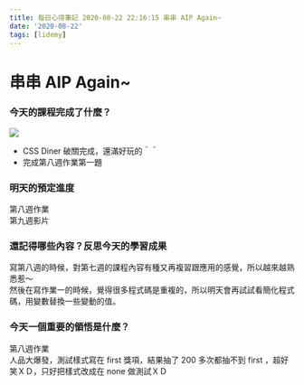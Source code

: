 ```yaml
---
title: 每日心得筆記 2020-08-22 22:16:15 串串 AIP Again~
date: '2020-08-22'
tags: [lidemy]
---
```


# 串串 AIP Again~

### 今天的課程完成了什麼？

![](/images/lidemy/a12999c2c9bd47a6b7be416ca19473cb.jpg)

- CSS Diner 破關完成，還滿好玩的＾＾
- 完成第八週作業第一題

### 明天的預定進度

第八週作業  
第九週影片

### 還記得哪些內容？反思今天的學習成果

寫第八週的時候，對第七週的課程內容有種又再複習跟應用的感覺，所以越來越熟悉惹～  
然後在寫作業一的時候，覺得很多程式碼是重複的，所以明天會再試試看簡化程式碼，用變數替換一些變動的值。

### 今天一個重要的領悟是什麼？

第八週作業  
人品大爆發，測試樣式寫在 first 獎項，結果抽了 200 多次都抽不到 first ，超好笑ＸＤ，只好把樣式改成在 none 做測試ＸＤ
